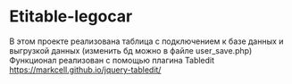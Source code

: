 # Etitable-legocar

В этом проекте реализована таблица с подключением к базе данных и выгрузкой данных (изменить бд можно в файле user_save.php) 
Функционал реализован с помощью плагина Tabledit https://markcell.github.io/jquery-tabledit/
